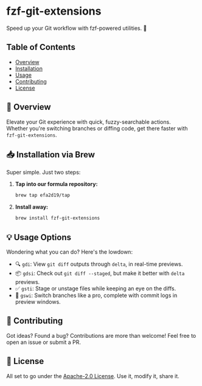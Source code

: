 # fzf-git-extensions

Speed up your Git workflow with fzf-powered utilities. 🚀

## Table of Contents
- [Overview](#-overview)
- [Installation](#-installation-via-brew)
- [Usage](#-usage-options)
- [Contributing](#-contributing)
- [License](#-license)

## 🔎 Overview

Elevate your Git experience with quick, fuzzy-searchable actions.\
Whether you're switching branches or diffing code, get there faster with `fzf-git-extensions`.

## 📥 Installation via Brew

Super simple. Just two steps:

1. **Tap into our formula repository:**

    ```bash
    brew tap efa2d19/tap
    ```

2. **Install away:**

    ```bash
    brew install fzf-git-extensions
    ```

## 💡 Usage Options

Wondering what you can do? Here's the lowdown:

- 🔍 `gdi`: View `git diff` outputs through `delta`, in real-time previews.
- 📦 `gdsi`: Check out `git diff --staged`, but make it better with `delta` previews.
- ✅ `gsti`: Stage or unstage files while keeping an eye on the diffs.
- 🔄 `gswi`: Switch branches like a pro, complete with commit logs in preview windows.

## 🌟 Contributing

Got ideas? Found a bug? Contributions are more than welcome! Feel free to open an issue or submit a PR.

## 📝 License

All set to go under the [Apache-2.0 License](/LICENSE). Use it, modify it, share it.
